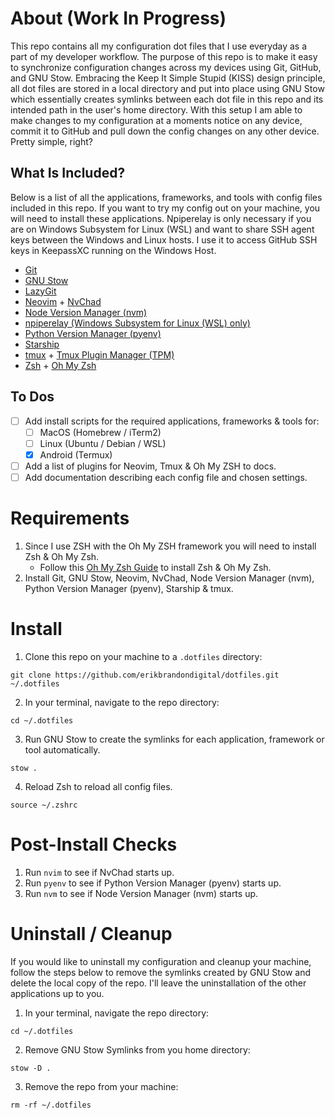 # About (Work In Progress)
This repo contains all my configuration dot files that I use everyday as a part of my developer workflow. The purpose of this repo is to make it easy to synchronize configuration changes across my devices using Git, GitHub, and GNU Stow. Embracing the Keep It Simple Stupid (KISS) design principle, all dot files are stored in a local directory and put into place using GNU Stow which essentially creates symlinks between each dot file in this repo and its intended path in the user's home directory. With this setup I am able to make changes to my configuration at a moments notice on any device, commit it to GitHub and pull down the config changes on any other device. Pretty simple, right?

## What Is Included?
Below is a list of all the applications, frameworks, and tools with config files included in this repo. If you want to try my config out on your machine, you will need to install these applications. Npiperelay is only necessary if you are on Windows Subsystem for Linux (WSL) and want to share SSH agent keys between the Windows and Linux hosts. I use it to access GitHub SSH keys in KeepassXC running on the Windows Host.

- [Git](https://git-scm.com)
- [GNU Stow](https://www.gnu.org/software/stow/)
- [LazyGit](https://github.com/jesseduffield/lazygit)
- [Neovim](https://github.com/neovim/neovim) + [NvChad](https://github.com/NvChad/NvChad)
- [Node Version Manager (nvm)](https://github.com/nvm-sh/nvm)
- [npiperelay (Windows Subsystem for Linux (WSL) only)](https://github.com/jstarks/npiperelay)
- [Python Version Manager (pyenv)](https://github.com/pyenv/pyenv)
- [Starship](https://github.com/starship/starship)
- [tmux](https://github.com/tmux/tmux) + [Tmux Plugin Manager (TPM)](https://github.com/tmux-plugins/tpm)
- [Zsh](https://github.com/ohmyzsh/ohmyzsh/wiki/Installing-ZSH) + [Oh My Zsh](https://github.com/ohmyzsh/ohmyzsh)

## To Dos
- [ ] Add install scripts for the required applications, frameworks & tools for:
  - [ ] MacOS (Homebrew / iTerm2)
  - [ ] Linux (Ubuntu / Debian / WSL)
  - [x] Android (Termux)
- [ ] Add a list of plugins for Neovim, Tmux & Oh My ZSH to docs.
- [ ] Add documentation describing each config file and chosen settings.

# Requirements
1. Since I use ZSH with the Oh My ZSH framework you will need to install Zsh & Oh My Zsh. 
    - Follow this [Oh My Zsh Guide](https://github.com/ohmyzsh/ohmyzsh/wiki) to install Zsh & Oh My Zsh.
2. Install Git, GNU Stow, Neovim, NvChad, Node Version Manager (nvm), Python Version Manager (pyenv), Starship & tmux.

# Install
1. Clone this repo on your machine to a `.dotfiles` directory:
```
git clone https://github.com/erikbrandondigital/dotfiles.git ~/.dotfiles
```
2. In your terminal, navigate to the repo directory:
```
cd ~/.dotfiles
```
3. Run GNU Stow to create the symlinks for each application, framework or tool automatically.
```
stow .
```
4. Reload Zsh to reload all config files.
```
source ~/.zshrc
```

# Post-Install Checks
1. Run `nvim` to see if NvChad starts up.
2. Run `pyenv` to see if Python Version Manager (pyenv) starts up.
3. Run `nvm` to see if Node Version Manager (nvm) starts up.

# Uninstall / Cleanup
If you would like to uninstall my configuration and cleanup your machine, follow the steps below to remove the symlinks created by GNU Stow and delete the local copy of the repo. I'll leave the uninstallation of the other applications up to you.

1. In your terminal, navigate the repo directory:
```
cd ~/.dotfiles
```
2. Remove GNU Stow Symlinks from you home directory:
```
stow -D .
```
3. Remove the repo from your machine:
```
rm -rf ~/.dotfiles
```
